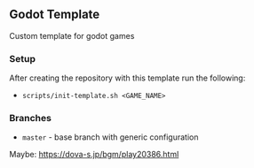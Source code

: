 ## Godot Template

Custom template for godot games

### Setup

After creating the repository with this template run the following:

- `scripts/init-template.sh <GAME_NAME>`


### Branches

- `master` - base branch with generic configuration

Maybe: https://dova-s.jp/bgm/play20386.html